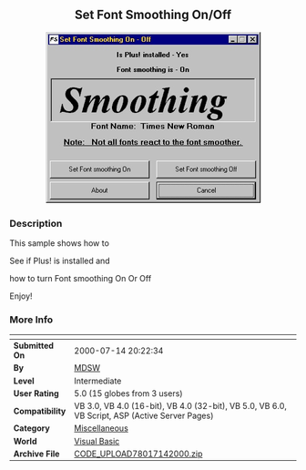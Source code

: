 ﻿<div align="center">

## Set Font Smoothing On/Off

<img src="PIC20007142342501036.jpg">
</div>

### Description

This sample shows how to

See if Plus! is installed and

how to turn Font smoothing On Or Off

Enjoy!
 
### More Info
 


<span>             |<span>
---                |---
**Submitted On**   |2000-07-14 20:22:34
**By**             |[MDSW](https://github.com/Planet-Source-Code/PSCIndex/blob/master/ByAuthor/mdsw.md)
**Level**          |Intermediate
**User Rating**    |5.0 (15 globes from 3 users)
**Compatibility**  |VB 3\.0, VB 4\.0 \(16\-bit\), VB 4\.0 \(32\-bit\), VB 5\.0, VB 6\.0, VB Script, ASP \(Active Server Pages\) 
**Category**       |[Miscellaneous](https://github.com/Planet-Source-Code/PSCIndex/blob/master/ByCategory/miscellaneous__1-1.md)
**World**          |[Visual Basic](https://github.com/Planet-Source-Code/PSCIndex/blob/master/ByWorld/visual-basic.md)
**Archive File**   |[CODE\_UPLOAD78017142000\.zip](https://github.com/Planet-Source-Code/mdsw-set-font-smoothing-on-off__1-9781/archive/master.zip)








